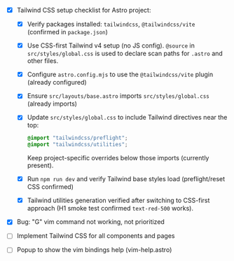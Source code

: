 - [x] Tailwind CSS setup checklist for Astro project:
  - [x] Verify packages installed: `tailwindcss`, `@tailwindcss/vite` (confirmed in `package.json`)
  - [x] Use CSS-first Tailwind v4 setup (no JS config). `@source` in `src/styles/global.css` is used to declare scan paths for `.astro` and other files.
  - [x] Configure `astro.config.mjs` to use the `@tailwindcss/vite` plugin (already configured)
  - [x] Ensure `src/layouts/base.astro` imports `src/styles/global.css` (already imports)
  - [x] Update `src/styles/global.css` to include Tailwind directives near the top:

    ```css
    @import "tailwindcss/preflight";
    @import "tailwindcss/utilities";
    ```

    Keep project-specific overrides below those imports (currently present).

  - [x] Run `npm run dev` and verify Tailwind base styles load (preflight/reset CSS confirmed)
  - [x] Tailwind utilities generation verified after switching to CSS-first approach (H1 smoke test confirmed `text-red-500` works).

- [x] Bug: "G" vim command not working, not prioritized
- [ ] Implement Tailwind CSS for all components and pages
- [ ] Popup to show the vim bindings help (vim-help.astro)


